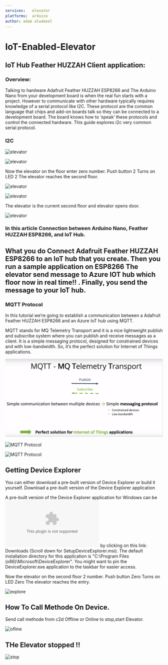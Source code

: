 ```yaml
---
services:	elevator
platforms:	arduino
author:	adam alwakeel
---
```



# IoT-Enabled-Elevator

## IoT Hub Feather HUZZAH Client application:

### Overview:
Talking to hardware Adafruit Feather HUZZAH ESP8266 and The Arduino Nano  from your development board is when the real fun starts with a project.
However to communicate with other hardware typically requires knowledge of a serial protocol like I2C. These protocol are the common language that chips and add-on boards talk so they can be connected to a development board. The board knows how to ‘speak’ these protocols and control the connected hardware. This guide explores i2c very common serial protocol.

### I2C

![elevator](https://github.com/adamalwakeel/IoT-Enabled-Elevator/blob/master/Ska%CC%88rmavbild%202018-07-03%20kl.%2013.16.28.png)



![elevator](https://github.com/adamalwakeel/IoT-Enabled-Elevator/blob/master/Ska%CC%88rmavbild%202018-07-03%20kl.%2010.13.39.png)

Now the elevator on the floor enter zero number.
Push button 2 Turns on LED 2 The elevator reaches the second floor.

![elevator](https://github.com/adamalwakeel/IoT-Enabled-Elevator/blob/master/Sk%C3%A4rmavbild%202018-07-03%20kl.%2010.15.13.png)

![elevator](https://github.com/adamalwakeel/IoT-Enabled-Elevator/blob/master/Ska%CC%88rmavbild%202018-07-03%20kl.%2010.15.29.png)

The elevator is the current second floor and elevator opens door.

![elevator](https://github.com/adamalwakeel/IoT-Enabled-Elevator/blob/master/Sk%C3%A4rmavbild%202018-07-03%20kl.%2010.16.07.png)


### In this article Connection between Arduino Nano, Feather HUZZAH ESP8266, and IoT Hub.

 ## What you do Connect Adafruit Feather HUZZAH ESP8266 to an IoT hub that you create. Then you run a sample application on ESP8266 The elevator send message to Azure IOT hub which floor now in real time!! . Finally, you send the message to your IoT hub. 


 ### MQTT Protocol

 In this tutorial we’re going to establish a communication between a Adafruit Feather HUZZAH ESP8266 and an Azure IoT hub  using MQTT.

 MQTT stands for MQ Telemetry Transport and it is a nice lightweight publish and subscribe system where you can publish and receive messages as a client. It is a simple messaging protocol, designed for constrained devices and with low-bandwidth. So, it’s the perfect solution for Internet of Things applications.

![MQTT Protocol](https://github.com/adamalwakeel/IoT-Enabled-Elevator/blob/master/Mqtt.png)


![MQTT Protocol](https://github.com/adamalwakeel/IoT-Enabled-Elevator/blob/master/Ska%CC%88rmavbild%202018-07-03%20kl.%2014.07.08.png)

![MQTT Protocol](https://github.com/adamalwakeel/IoT-Enabled-Elevator/blob/master/Ska%CC%88rmavbild%202018-07-03%20kl.%2014.31.29.png)


## Getting Device Explorer

You can either download a pre-built version of Device Explorer or build it yourself.
Download a pre-built version of the Device Explorer application

A pre-built version of the Device Explorer application for Windows can be 
![downloaded](https://github.com/Azure/azure-iot-sdk-csharp/archive/2018-6-20.zip) by clicking on this link: Downloads (Scroll down for SetupDeviceExplorer.msi). The default installation directory for this application is "C:\Program Files (x86)\Microsoft\DeviceExplorer". You might want to pin the DeviceExplorer.exe application to the taskbar for easier access.


Now the elevator on the second floor 2 number.
Push button Zero Turns on LED Zero The elevator reaches the entry.

![explore](https://github.com/adamalwakeel/IoT-Enabled-Elevator/blob/master/Ska%CC%88rmavbild%202018-06-30%20kl.%2023.25.39.png)

## How To Call Methode On Device.

Send call methode from c2d Offline or Online to stop,start Elevator.

![ofline](https://github.com/adamalwakeel/IoT-Enabled-Elevator/blob/master/Ska%CC%88rmavbild%202018-06-30%20kl.%2023.22.16.png)

## THe Elevator stopped !!

![stop](https://github.com/adamalwakeel/IoT-Enabled-Elevator/blob/master/Ska%CC%88rmavbild%202018-07-05%20kl.%2013.54.25.png)










 